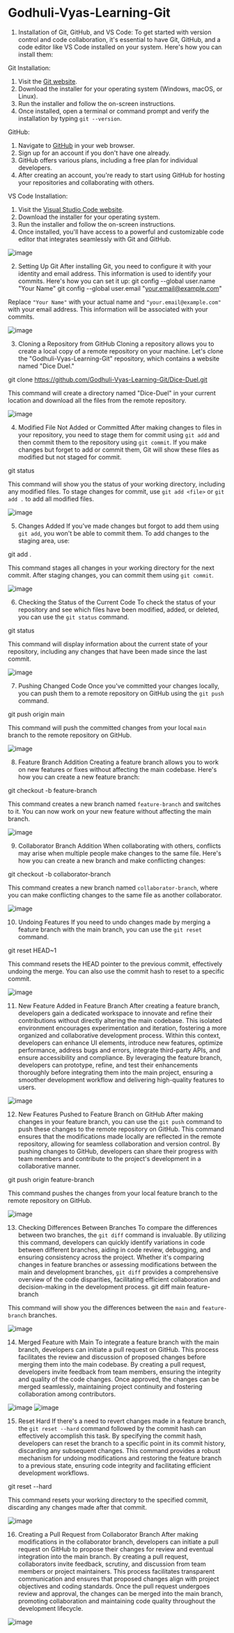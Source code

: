 # Godhuli-Vyas-Learning-Git

1. Installation of Git, GitHub, and VS Code:
To get started with version control and code collaboration, it's essential to have Git, GitHub, and a code editor like VS Code installed on your system. Here's how you can install them:

Git Installation:
1. Visit the [Git website](https://git-scm.com/).
2. Download the installer for your operating system (Windows, macOS, or Linux).
3. Run the installer and follow the on-screen instructions.
4. Once installed, open a terminal or command prompt and verify the installation by typing `git --version`.

GitHub:
1. Navigate to [GitHub](https://github.com/) in your web browser.
2. Sign up for an account if you don't have one already.
3. GitHub offers various plans, including a free plan for individual developers.
4. After creating an account, you're ready to start using GitHub for hosting your repositories and collaborating with others.

VS Code Installation:
1. Visit the [Visual Studio Code website](https://code.visualstudio.com/).
2. Download the installer for your operating system.
3. Run the installer and follow the on-screen instructions.
4. Once installed, you'll have access to a powerful and customizable code editor that integrates seamlessly with Git and GitHub.
 

![image](https://github.com/GodhuliVyas/Godhuli-Vyas-Learning-Git/assets/126496013/50e50c57-564f-4410-9f0b-ce27d1c80557)



2. Setting Up Git
After installing Git, you need to configure it with your identity and email address. This information is used to identify your commits. Here's how you can set it up:
git config --global user.name "Your Name"
git config --global user.email "your.email@example.com"

Replace `"Your Name"` with your actual name and `"your.email@example.com"` with your email address. This information will be associated with your commits.

![image](https://github.com/GodhuliVyas/Godhuli-Vyas-Learning-Git/assets/126496013/6a96c12d-37f4-4a65-9cfd-74b6ee8f731b)



3. Cloning a Repository from GitHub
Cloning a repository allows you to create a local copy of a remote repository on your machine. Let's clone the "Godhuli-Vyas-Learning-Git" repository, which contains a website named "Dice Duel."

git clone https://github.com/Godhuli-Vyas-Learning-Git/Dice-Duel.git


This command will create a directory named "Dice-Duel" in your current location and download all the files from the remote repository.
 
![image](https://github.com/GodhuliVyas/Godhuli-Vyas-Learning-Git/assets/126496013/9851709c-b22f-4c6a-9d5b-bc0251903de1)



4. Modified File Not Added or Committed
After making changes to files in your repository, you need to stage them for commit using `git add` and then commit them to the repository using `git commit`. If you make changes but forget to add or commit them, Git will show these files as modified but not staged for commit.

git status

This command will show you the status of your working directory, including any modified files. To stage changes for commit, use `git add <file>` or `git add .` to add all modified files.
 

![image](https://github.com/GodhuliVyas/Godhuli-Vyas-Learning-Git/assets/126496013/834dab95-f1df-48f6-bb69-017f577215d8)




5. Changes Added
If you've made changes but forgot to add them using `git add`, you won't be able to commit them. To add changes to the staging area, use:


git add .


This command stages all changes in your working directory for the next commit. After staging changes, you can commit them using `git commit`.
 

![image](https://github.com/GodhuliVyas/Godhuli-Vyas-Learning-Git/assets/126496013/039826c2-59b9-4087-86c0-4a249c724be1)




6. Checking the Status of the Current Code
To check the status of your repository and see which files have been modified, added, or deleted, you can use the `git status` command.

git status

This command will display information about the current state of your repository, including any changes that have been made since the last commit.
 

![image](https://github.com/GodhuliVyas/Godhuli-Vyas-Learning-Git/assets/126496013/62d6ec7f-62a0-4804-975f-4f7314e82a5e)



7. Pushing Changed Code
Once you've committed your changes locally, you can push them to a remote repository on GitHub using the `git push` command.


git push origin main


This command will push the committed changes from your local `main` branch to the remote repository on GitHub.
 

![image](https://github.com/GodhuliVyas/Godhuli-Vyas-Learning-Git/assets/126496013/7dc393a2-d5fb-4698-9dec-381e24a2fb97)




8. Feature Branch Addition
Creating a feature branch allows you to work on new features or fixes without affecting the main codebase. Here's how you can create a new feature branch:


git checkout -b feature-branch


This command creates a new branch named `feature-branch` and switches to it. You can now work on your new feature without affecting the main branch.
 

![image](https://github.com/GodhuliVyas/Godhuli-Vyas-Learning-Git/assets/126496013/627c52ef-5b79-46c9-8703-5a207f24eddf)



9. Collaborator Branch Addition
When collaborating with others, conflicts may arise when multiple people make changes to the same file. Here's how you can create a new branch and make conflicting changes:


git checkout -b collaborator-branch


This command creates a new branch named `collaborator-branch`, where you can make conflicting changes to the same file as another collaborator.
 

![image](https://github.com/GodhuliVyas/Godhuli-Vyas-Learning-Git/assets/126496013/3e5a36a1-792a-441b-bacb-32eef96ab7d6)





10. Undoing Features
If you need to undo changes made by merging a feature branch with the main branch, you can use the `git reset` command.


git reset HEAD~1


This command resets the HEAD pointer to the previous commit, effectively undoing the merge. You can also use the commit hash to reset to a specific commit.
 

![image](https://github.com/GodhuliVyas/Godhuli-Vyas-Learning-Git/assets/126496013/ca746870-770c-41ab-a8dd-c91e559468b8)




11. New Feature Added in Feature Branch
After creating a feature branch, developers gain a dedicated workspace to innovate and refine their contributions without directly altering the main codebase. This isolated environment encourages experimentation and iteration, fostering a more organized and collaborative development process. Within this context, developers can enhance UI elements, introduce new features, optimize performance, address bugs and errors, integrate third-party APIs, and ensure accessibility and compliance. By leveraging the feature branch, developers can prototype, refine, and test their enhancements thoroughly before integrating them into the main project, ensuring a smoother development workflow and delivering high-quality features to users.
 

![image](https://github.com/GodhuliVyas/Godhuli-Vyas-Learning-Git/assets/126496013/69224ffe-7b72-47e1-94ef-430a5ef43857)





12. New Features Pushed to Feature Branch on GitHub
After making changes in your feature branch, you can use the `git push` command to push these changes to the remote repository on GitHub. This command ensures that the modifications made locally are reflected in the remote repository, allowing for seamless collaboration and version control. By pushing changes to GitHub, developers can share their progress with team members and contribute to the project's development in a collaborative manner.

git push origin feature-branch


This command pushes the changes from your local feature branch to the remote repository on GitHub.
 
![image](https://github.com/GodhuliVyas/Godhuli-Vyas-Learning-Git/assets/126496013/448ab65f-479d-4b80-9e1a-9f39b4110480)



13. Checking Differences Between Branches
To compare the differences between two branches, the `git diff` command is invaluable. By utilizing this command, developers can quickly identify variations in code between different branches, aiding in code review, debugging, and ensuring consistency across the project. Whether it's comparing changes in feature branches or assessing modifications between the main and development branches, `git diff` provides a comprehensive overview of the code disparities, facilitating efficient collaboration and decision-making in the development process.
git diff main feature-branch

This command will show you the differences between the `main` and `feature-branch` branches.
 

![image](https://github.com/GodhuliVyas/Godhuli-Vyas-Learning-Git/assets/126496013/d5bb8d5b-dab5-466a-ad6c-e575a1691543)





14. Merged Feature with Main
To integrate a feature branch with the main branch, developers can initiate a pull request on GitHub. This process facilitates the review and discussion of proposed changes before merging them into the main codebase. By creating a pull request, developers invite feedback from team members, ensuring the integrity and quality of the code changes. Once approved, the changes can be merged seamlessly, maintaining project continuity and fostering collaboration among contributors.
 
 ![image](https://github.com/GodhuliVyas/Godhuli-Vyas-Learning-Git/assets/126496013/a69a9191-0ad7-4268-85c0-6cc62ac221b7)
![image](https://github.com/GodhuliVyas/Godhuli-Vyas-Learning-Git/assets/126496013/0a2b091b-002c-4cbd-b800-c685092d787a)



15. Reset Hard
If there's a need to revert changes made in a feature branch, the `git reset --hard` command followed by the commit hash can effectively accomplish this task. By specifying the commit hash, developers can reset the branch to a specific point in its commit history, discarding any subsequent changes. This command provides a robust mechanism for undoing modifications and restoring the feature branch to a previous state, ensuring code integrity and facilitating efficient development workflows.

git reset --hard <commit-hash>

This command resets your working directory to the specified commit, discarding any changes made after that commit.
 

![image](https://github.com/GodhuliVyas/Godhuli-Vyas-Learning-Git/assets/126496013/2ee69503-47a4-4b9d-9dc9-c083a8b06b39)



16. Creating a Pull Request from Collaborator Branch
After making modifications in the collaborator branch, developers can initiate a pull request on GitHub to propose their changes for review and eventual integration into the main branch. By creating a pull request, collaborators invite feedback, scrutiny, and discussion from team members or project maintainers. This process facilitates transparent communication and ensures that proposed changes align with project objectives and coding standards. Once the pull request undergoes review and approval, the changes can be merged into the main branch, promoting collaboration and maintaining code quality throughout the development lifecycle.
 
![image](https://github.com/GodhuliVyas/Godhuli-Vyas-Learning-Git/assets/126496013/ffc2bc42-8f51-4b29-8e17-e61831254708)


